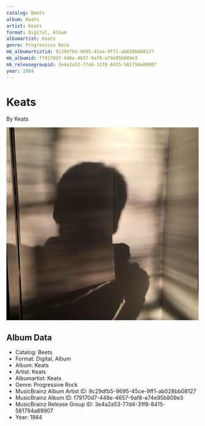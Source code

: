 ```yaml
---
catalog: Beets
album: Keats
artist: Keats
format: Digital, Album
albumartist: Keats
genre: Progressive Rock
mb_albumartistid: 9c29dfb5-9695-45ce-9ff1-ab028bb08127
mb_albumid: f79170d7-448e-4657-9af8-e74e95b809e3
mb_releasegroupid: 3e4a2a53-77d4-31f8-8415-581794a89907
year: 1984
---
```


# Keats

By Keats

![](../../assets/beetscovers/Keats-Keats.jpg)

## Album Data

- Catalog: Beets
- Format: Digital, Album
- Album: Keats
- Artist: Keats
- Albumartist: Keats
- Genre: Progressive Rock
- MusicBrainz Album Artist ID: 9c29dfb5-9695-45ce-9ff1-ab028bb08127
- MusicBrainz Album ID: f79170d7-448e-4657-9af8-e74e95b809e3
- MusicBrainz Release Group ID: 3e4a2a53-77d4-31f8-8415-581794a89907
- Year: 1984

